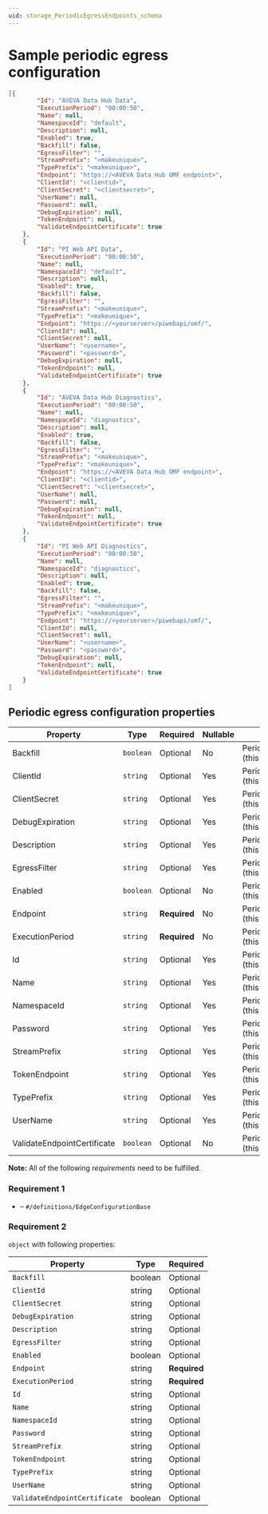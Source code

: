 ```yaml
---
uid: storage_PeriodicEgressEndpoints_schema
---
```


# Sample periodic egress configuration

```json
[{
        "Id": "AVEVA Data Hub Data",
        "ExecutionPeriod": "00:00:50",
        "Name": null,
        "NamespaceId": "default",
        "Description": null,
        "Enabled": true,
        "Backfill": false,
        "EgressFilter": "",
        "StreamPrefix": "<makeunique>",
        "TypePrefix": "<makeunique>",
        "Endpoint": "https://<AVEVA Data Hub OMF endpoint>",
        "ClientId": "<clientid>",
        "ClientSecret": "<clientsecret>",
        "UserName": null,
        "Password": null,
        "DebugExpiration": null,
        "TokenEndpoint": null,
        "ValidateEndpointCertificate": true
    },
    {
        "Id": "PI Web API Data",
        "ExecutionPeriod": "00:00:50",
        "Name": null,
        "NamespaceId": "default",
        "Description": null,
        "Enabled": true,
        "Backfill": false,
        "EgressFilter": "",
        "StreamPrefix": "<makeunique>",
        "TypePrefix": "<makeunique>",
        "Endpoint": "https://<yourserver>/piwebapi/omf/",
        "ClientId": null,
        "ClientSecret": null,
        "UserName": "<username>",
        "Password": "<password>",
        "DebugExpiration": null,
        "TokenEndpoint": null,
        "ValidateEndpointCertificate": true
    },
    {
        "Id": "AVEVA Data Hub Diagnostics",
        "ExecutionPeriod": "00:00:50",
        "Name": null,
        "NamespaceId": "diagnostics",
        "Description": null,
        "Enabled": true,
        "Backfill": false,
        "EgressFilter": "",
        "StreamPrefix": "<makeunique>",
        "TypePrefix": "<makeunique>",
        "Endpoint": "https://<AVEVA Data Hub OMF endpoint>",
        "ClientId": "<clientid>",
        "ClientSecret": "<clientsecret>",
        "UserName": null,
        "Password": null,
        "DebugExpiration": null,
        "TokenEndpoint": null,
        "ValidateEndpointCertificate": true
    },
    {
        "Id": "PI Web API Diagnostics",
        "ExecutionPeriod": "00:00:50",
        "Name": null,
        "NamespaceId": "diagnostics",
        "Description": null,
        "Enabled": true,
        "Backfill": false,
        "EgressFilter": "",
        "StreamPrefix": "<makeunique>",
        "TypePrefix": "<makeunique>",
        "Endpoint": "https://<yourserver>/piwebapi/omf/",
        "ClientId": null,
        "ClientSecret": null,
        "UserName": "<username>",
        "Password": "<password>",
        "DebugExpiration": null,
        "TokenEndpoint": null,
        "ValidateEndpointCertificate": true
    }
]
```

## Periodic egress configuration properties

| Property                            | Type      | Required     | Nullable | Defined by                                |
| ----------------------------------- | --------- | ------------ | -------- | ----------------------------------------- |
| Backfill               | `boolean` | Optional     | No       | PeriodicEgressConfiguration (this schema) |
| ClientId               | `string`  | Optional     | Yes      | PeriodicEgressConfiguration (this schema) |
| ClientSecret      | `string`  | Optional     | Yes      | PeriodicEgressConfiguration (this schema) |
| DebugExpiration | `string`  | Optional     | Yes      | PeriodicEgressConfiguration (this schema) |
| Description         | `string`  | Optional     | Yes      | PeriodicEgressConfiguration (this schema) |
| EgressFilter       | `string`  | Optional     | Yes      | PeriodicEgressConfiguration (this schema) |
| Enabled                | `boolean` | Optional     | No       | PeriodicEgressConfiguration (this schema) |
| Endpoint             | `string`  | **Required** | No       | PeriodicEgressConfiguration (this schema) |
| ExecutionPeriod | `string`  | **Required** | No       | PeriodicEgressConfiguration (this schema) |
| Id                          | `string`  | Optional     | Yes      | PeriodicEgressConfiguration (this schema) |
| Name                      | `string`  | Optional     | Yes      | PeriodicEgressConfiguration (this schema) |
| NamespaceId        | `string`  | Optional     | Yes      | PeriodicEgressConfiguration (this schema) |
| Password             | `string`  | Optional     | Yes      | PeriodicEgressConfiguration (this schema) |
| StreamPrefix      | `string`  | Optional     | Yes      | PeriodicEgressConfiguration (this schema) |
| TokenEndpoint     | `string`  | Optional     | Yes      | PeriodicEgressConfiguration (this schema) |
| TypePrefix           | `string`  | Optional     | Yes      | PeriodicEgressConfiguration (this schema) |
| UserName             | `string`  | Optional     | Yes      | PeriodicEgressConfiguration (this schema) |
| ValidateEndpointCertificate | `boolean` | Optional | No | PeriodicEgressConfiguration (this schema) |


**Note:** All of the following _requirements_ need to be fulfilled.

### Requirement 1

- []() – `#/definitions/EdgeConfigurationBase`

### Requirement 2

`object` with following properties:

| Property                      | Type    | Required     |
| ----------------------------- | ------- | ------------ |
| `Backfill`                    | boolean | Optional     |
| `ClientId`                    | string  | Optional     |
| `ClientSecret`                | string  | Optional     |
| `DebugExpiration`             | string  | Optional     |
| `Description`                 | string  | Optional     |
| `EgressFilter`                | string  | Optional     |
| `Enabled`                     | boolean | Optional     |
| `Endpoint`                    | string  | **Required** |
| `ExecutionPeriod`             | string  | **Required** |
| `Id`                          | string  | Optional     |
| `Name`                        | string  | Optional     |
| `NamespaceId`                 | string  | Optional     |
| `Password`                    | string  | Optional     |
| `StreamPrefix`                | string  | Optional     |
| `TokenEndpoint`               | string  | Optional     |
| `TypePrefix`                  | string  | Optional     |
| `UserName`                    | string  | Optional     |
| `ValidateEndpointCertificate` | boolean | Optional     |
